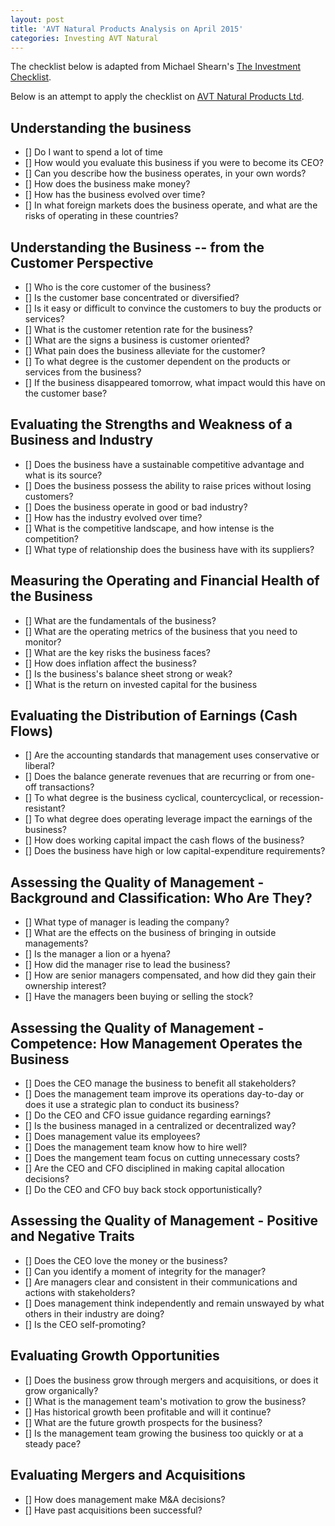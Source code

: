 ```yaml
---
layout: post
title: 'AVT Natural Products Analysis on April 2015'
categories: Investing AVT Natural
---
```


The checklist below is adapted from Michael Shearn's [The Investment Checklist](http://www.amazon.in/Investment-Checklist-Art-Depth-Research-ebook/dp/B005OYGOZW/ref=tmm_kin_swatch_0?_encoding=UTF8&sr=&qid=).

Below is an attempt to apply the checklist on [AVT Natural Products Ltd](www.avtnatural.com).

Understanding the business
--------------------------
- [] Do I want to spend a lot of time 
- [] How would you evaluate this business if you were to become its CEO?
- [] Can you describe how the business operates, in your own words?
- [] How does the business make money?
- [] How has the business evolved over time?
- [] In what foreign markets does the business operate, and what are the risks of operating in these countries?

Understanding the Business -- from the Customer Perspective
-----------------------------------------------------------

- [] Who is the core customer of the business?
- [] Is the customer base concentrated or diversified?
- [] Is it easy or difficult to convince the customers to buy the products or services?
- [] What is the customer retention rate for the business?
- [] What are the signs a business is customer oriented?
- [] What pain does the business alleviate for the customer?
- [] To what degree is the customer dependent on the products or services from the business?
- [] If the business disappeared tomorrow, what impact would this have on the customer base?

Evaluating the Strengths and Weakness of a Business and Industry
----------------------------------------------------------------

- [] Does the business have a sustainable competitive advantage and what is its source?
- [] Does the business possess the ability to raise prices without losing customers?
- [] Does the business operate in good or bad industry?
- [] How has the industry evolved over time?
- [] What is the competitive landscape, and how intense is the competition?
- [] What type of relationship does the business have with its suppliers?

Measuring the Operating and Financial Health of the Business
------------------------------------------------------------

- [] What are the fundamentals of the business?
- [] What are the operating metrics of the business that you need to monitor?
- [] What are the key risks the business faces?
- [] How does inflation affect the business?
- [] Is the business's balance sheet strong or weak?
- [] What is the return on invested capital for the business

Evaluating the Distribution of Earnings (Cash Flows)
----------------------------------------------------

- [] Are the accounting standards that management uses conservative or liberal? 
- [] Does the balance generate revenues that are recurring or from one-off transactions?
- [] To what degree is the business cyclical, countercyclical, or recession-resistant?
- [] To what degree does operating leverage impact the earnings of the business?
- [] How does working capital impact the cash flows of the business?
- [] Does the business have high or low capital-expenditure requirements?

Assessing the Quality of Management - Background and Classification: Who Are They?
----------------------------------------------------------------------------------

- [] What type of manager is leading the company?
- [] What are the effects on the business of bringing in outside managements?
- [] Is the manager a lion or a hyena?
- [] How did the manager rise to lead the business?
- [] How are senior managers compensated, and how did they gain their ownership interest?
- [] Have the managers been buying or selling the stock?

Assessing the Quality of Management - Competence: How Management Operates the Business
--------------------------------------------------------------------------------------

- [] Does the CEO manage the business to benefit all stakeholders?
- [] Does the management team improve its operations day-to-day or does it use a strategic
plan to conduct its business?
- [] Do the CEO and CFO issue guidance regarding earnings?
- [] Is the business managed in a centralized or decentralized way?
- [] Does management value its employees?
- [] Does the management team know how to hire well?
- [] Does the mangement team focus on cutting unnecessary costs?
- [] Are the CEO and CFO disciplined in making capital allocation decisions?
- [] Do the CEO and CFO buy back stock opportunistically?

Assessing the Quality of Management - Positive and Negative Traits
------------------------------------------------------------------
- [] Does the CEO love the money or the business?
- [] Can you identify a moment of integrity for the manager?
- [] Are managers clear and consistent in their communications and actions with stakeholders?
- [] Does management think independently and remain unswayed by what others in their industry
are doing?
- [] Is the CEO self-promoting?

Evaluating Growth Opportunities
-------------------------------

- [] Does the business grow through mergers and acquisitions, or does it grow organically?
- [] What is the management team's motivation to grow the business?
- [] Has historical growth been profitable and will it continue?
- [] What are the future growth prospects for the business?
- [] Is the management team growing the business too quickly or at a steady pace?

Evaluating Mergers and Acquisitions
-----------------------------------

- [] How does management make M&A decisions?
- [] Have past acquisitions been successful?











